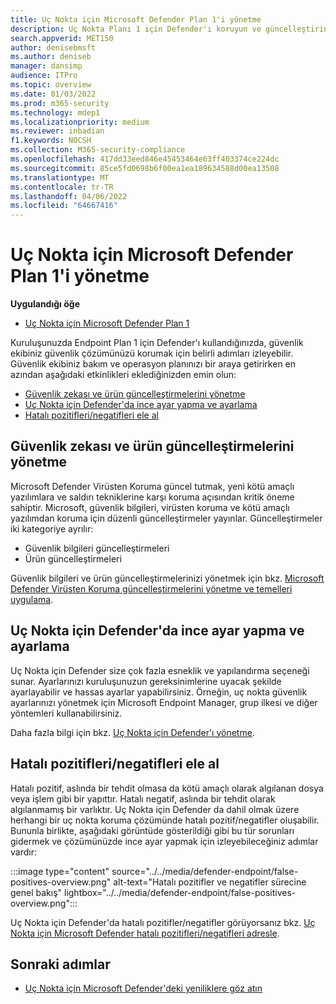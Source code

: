 ```yaml
---
title: Uç Nokta için Microsoft Defender Plan 1'i yönetme
description: Uç Nokta Planı 1 için Defender'ı koruyun ve güncelleştirin. Ayarları yönetin, güncelleştirmeleri alın ve hatalı pozitif sonuçları/negatifleri ele alın.
search.appverid: MET150
author: denisebmsft
ms.author: deniseb
manager: dansimp
audience: ITPro
ms.topic: overview
ms.date: 01/03/2022
ms.prod: m365-security
ms.technology: mdep1
ms.localizationpriority: medium
ms.reviewer: inbadian
f1.keywords: NOCSH
ms.collection: M365-security-compliance
ms.openlocfilehash: 417dd33eed846e45453464e63ff403374ce224dc
ms.sourcegitcommit: 85ce5fd0698b6f00ea1ea189634588d00ea13508
ms.translationtype: MT
ms.contentlocale: tr-TR
ms.lasthandoff: 04/06/2022
ms.locfileid: "64667416"
---
```

# <a name="manage-microsoft-defender-for-endpoint-plan-1"></a>Uç Nokta için Microsoft Defender Plan 1'i yönetme

**Uygulandığı öğe**
- [Uç Nokta için Microsoft Defender Plan 1](https://go.microsoft.com/fwlink/p/?linkid=2154037)

Kuruluşunuzda Endpoint Plan 1 için Defender'ı kullandığınızda, güvenlik ekibiniz güvenlik çözümünüzü korumak için belirli adımları izleyebilir. Güvenlik ekibiniz bakım ve operasyon planınızı bir araya getirirken en azından aşağıdaki etkinlikleri eklediğinizden emin olun:

- [Güvenlik zekası ve ürün güncelleştirmelerini yönetme](#manage-security-intelligence-and-product-updates)
- [Uç Nokta için Defender'da ince ayar yapma ve ayarlama](#fine-tune-and-adjust-defender-for-endpoint)
- [Hatalı pozitifleri/negatifleri ele al](#address-false-positivesnegatives)

## <a name="manage-security-intelligence-and-product-updates"></a>Güvenlik zekası ve ürün güncelleştirmelerini yönetme

Microsoft Defender Virüsten Koruma güncel tutmak, yeni kötü amaçlı yazılımlara ve saldırı tekniklerine karşı koruma açısından kritik öneme sahiptir. Microsoft, güvenlik bilgileri, virüsten koruma ve kötü amaçlı yazılımdan koruma için düzenli güncelleştirmeler yayınlar. Güncelleştirmeler iki kategoriye ayrılır: 

- Güvenlik bilgileri güncelleştirmeleri
- Ürün güncelleştirmeleri 

Güvenlik bilgileri ve ürün güncelleştirmelerinizi yönetmek için bkz. [Microsoft Defender Virüsten Koruma güncelleştirmelerini yönetme ve temelleri uygulama](manage-updates-baselines-microsoft-defender-antivirus.md).

## <a name="fine-tune-and-adjust-defender-for-endpoint"></a>Uç Nokta için Defender'da ince ayar yapma ve ayarlama

Uç Nokta için Defender size çok fazla esneklik ve yapılandırma seçeneği sunar. Ayarlarınızı kuruluşunuzun gereksinimlerine uyacak şekilde ayarlayabilir ve hassas ayarlar yapabilirsiniz. Örneğin, uç nokta güvenlik ayarlarınızı yönetmek için Microsoft Endpoint Manager, grup ilkesi ve diğer yöntemleri kullanabilirsiniz. 

Daha fazla bilgi için bkz. [Uç Nokta için Defender'ı yönetme](manage-mde-post-migration.md).

## <a name="address-false-positivesnegatives"></a>Hatalı pozitifleri/negatifleri ele al

Hatalı pozitif, aslında bir tehdit olmasa da kötü amaçlı olarak algılanan dosya veya işlem gibi bir yapıttır. Hatalı negatif, aslında bir tehdit olarak algılanmamış bir varlıktır. Uç Nokta için Defender da dahil olmak üzere herhangi bir uç nokta koruma çözümünde hatalı pozitif/negatifler oluşabilir. Bununla birlikte, aşağıdaki görüntüde gösterildiği gibi bu tür sorunları gidermek ve çözümünüzde ince ayar yapmak için izleyebileceğiniz adımlar vardır:

:::image type="content" source="../../media/defender-endpoint/false-positives-overview.png" alt-text="Hatalı pozitifler ve negatifler sürecine genel bakış" lightbox="../../media/defender-endpoint/false-positives-overview.png":::

Uç Nokta için Defender'da hatalı pozitifler/negatifler görüyorsanız bkz. [Uç Nokta için Microsoft Defender hatalı pozitifleri/negatifleri adresle](defender-endpoint-false-positives-negatives.md).

## <a name="next-steps"></a>Sonraki adımlar

- [Uç Nokta için Microsoft Defender'deki yeniliklere göz atın](whats-new-in-microsoft-defender-endpoint.md)
